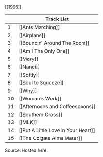 [[1996]]

|     | Track List                          |
| --- | ----------------------------------- |
| 1   | [[Ants Marching]]                   |
| 2   | [[Airplane]]                        |
| 3   | [[Bouncin' Around The Room]]        |
| 4   | [[Am I The Only One]]               |
| 5   | [[Mary]]                            |
| 6   | [[Nanci]]                           |
| 7   | [[Softly]]                          |
| 8   | [[Soul to Squeeze]]                 |
| 9   | [[Why]]                             |
| 10  | [[Woman's Work]]                    |
| 11  | [[Afternoons and Coffeespoons]]     |
| 12  | [[Southern Cross]]                  |
| 13  | [[MLK]]                             |
| 14  | [[Put A Little Love In Your Heart]] |
| 15  | [[The Colgate Alma Mater]]          |
Source: Hosted here.